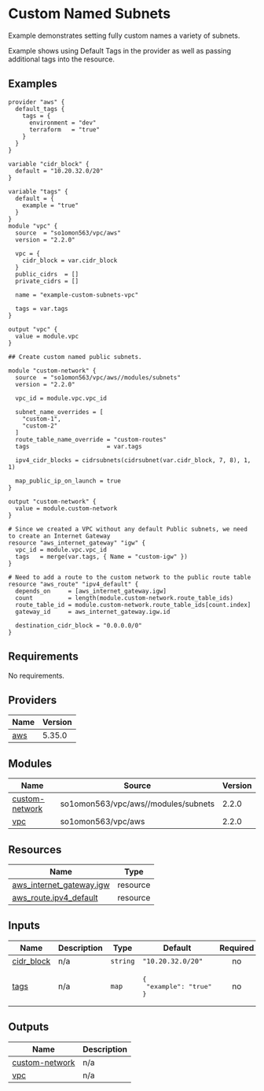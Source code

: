 # Custom Named Subnets

Example demonstrates setting fully custom names a variety of subnets.

Example shows using Default Tags in the provider as well as passing additional tags into the resource.
<!-- BEGINNING OF PRE-COMMIT-TERRAFORM DOCS HOOK -->


## Examples

```hcl
provider "aws" {
  default_tags {
    tags = {
      environment = "dev"
      terraform   = "true"
    }
  }
}

variable "cidr_block" {
  default = "10.20.32.0/20"
}

variable "tags" {
  default = {
    example = "true"
  }
}
module "vpc" {
  source  = "so1omon563/vpc/aws"
  version = "2.2.0"

  vpc = {
    cidr_block = var.cidr_block
  }
  public_cidrs  = []
  private_cidrs = []

  name = "example-custom-subnets-vpc"

  tags = var.tags
}

output "vpc" {
  value = module.vpc
}

## Create custom named public subnets.

module "custom-network" {
  source  = "so1omon563/vpc/aws//modules/subnets"
  version = "2.2.0"

  vpc_id = module.vpc.vpc_id

  subnet_name_overrides = [
    "custom-1",
    "custom-2"
  ]
  route_table_name_override = "custom-routes"
  tags                      = var.tags

  ipv4_cidr_blocks = cidrsubnets(cidrsubnet(var.cidr_block, 7, 8), 1, 1)

  map_public_ip_on_launch = true
}

output "custom-network" {
  value = module.custom-network
}

# Since we created a VPC without any default Public subnets, we need to create an Internet Gateway
resource "aws_internet_gateway" "igw" {
  vpc_id = module.vpc.vpc_id
  tags   = merge(var.tags, { Name = "custom-igw" })
}

# Need to add a route to the custom network to the public route table
resource "aws_route" "ipv4_default" {
  depends_on     = [aws_internet_gateway.igw]
  count          = length(module.custom-network.route_table_ids)
  route_table_id = module.custom-network.route_table_ids[count.index]
  gateway_id     = aws_internet_gateway.igw.id

  destination_cidr_block = "0.0.0.0/0"
}
```

## Requirements

No requirements.

## Providers

| Name | Version |
|------|---------|
| <a name="provider_aws"></a> [aws](#provider\_aws) | 5.35.0 |

## Modules

| Name | Source | Version |
|------|--------|---------|
| <a name="module_custom-network"></a> [custom-network](#module\_custom-network) | so1omon563/vpc/aws//modules/subnets | 2.2.0 |
| <a name="module_vpc"></a> [vpc](#module\_vpc) | so1omon563/vpc/aws | 2.2.0 |

## Resources

| Name | Type |
|------|------|
| [aws_internet_gateway.igw](https://registry.terraform.io/providers/hashicorp/aws/latest/docs/resources/internet_gateway) | resource |
| [aws_route.ipv4_default](https://registry.terraform.io/providers/hashicorp/aws/latest/docs/resources/route) | resource |

## Inputs

| Name | Description | Type | Default | Required |
|------|-------------|------|---------|:--------:|
| <a name="input_cidr_block"></a> [cidr\_block](#input\_cidr\_block) | n/a | `string` | `"10.20.32.0/20"` | no |
| <a name="input_tags"></a> [tags](#input\_tags) | n/a | `map` | <pre>{<br>  "example": "true"<br>}</pre> | no |

## Outputs

| Name | Description |
|------|-------------|
| <a name="output_custom-network"></a> [custom-network](#output\_custom-network) | n/a |
| <a name="output_vpc"></a> [vpc](#output\_vpc) | n/a |


<!-- END OF PRE-COMMIT-TERRAFORM DOCS HOOK -->
